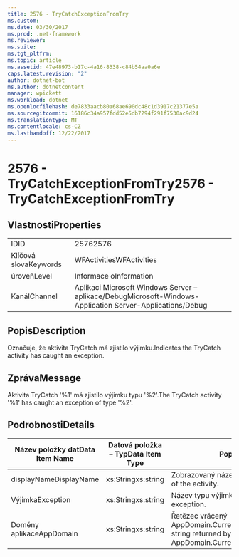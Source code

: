 ```yaml
---
title: 2576 - TryCatchExceptionFromTry
ms.custom: 
ms.date: 03/30/2017
ms.prod: .net-framework
ms.reviewer: 
ms.suite: 
ms.tgt_pltfrm: 
ms.topic: article
ms.assetid: 47e48973-b17c-4a16-8338-c84b54aa0a6e
caps.latest.revision: "2"
author: dotnet-bot
ms.author: dotnetcontent
manager: wpickett
ms.workload: dotnet
ms.openlocfilehash: de7833aacb80a68ae690dc48c1d3917c21377e5a
ms.sourcegitcommit: 16186c34a957fdd52e5db7294f291f7530ac9d24
ms.translationtype: MT
ms.contentlocale: cs-CZ
ms.lasthandoff: 12/22/2017
---
```

# <a name="2576---trycatchexceptionfromtry"></a><span data-ttu-id="fa770-102">2576 - TryCatchExceptionFromTry</span><span class="sxs-lookup"><span data-stu-id="fa770-102">2576 - TryCatchExceptionFromTry</span></span>
## <a name="properties"></a><span data-ttu-id="fa770-103">Vlastnosti</span><span class="sxs-lookup"><span data-stu-id="fa770-103">Properties</span></span>  
  
|||  
|-|-|  
|<span data-ttu-id="fa770-104">ID</span><span class="sxs-lookup"><span data-stu-id="fa770-104">ID</span></span>|<span data-ttu-id="fa770-105">2576</span><span class="sxs-lookup"><span data-stu-id="fa770-105">2576</span></span>|  
|<span data-ttu-id="fa770-106">Klíčová slova</span><span class="sxs-lookup"><span data-stu-id="fa770-106">Keywords</span></span>|<span data-ttu-id="fa770-107">WFActivities</span><span class="sxs-lookup"><span data-stu-id="fa770-107">WFActivities</span></span>|  
|<span data-ttu-id="fa770-108">úroveň</span><span class="sxs-lookup"><span data-stu-id="fa770-108">Level</span></span>|<span data-ttu-id="fa770-109">Informace o</span><span class="sxs-lookup"><span data-stu-id="fa770-109">Information</span></span>|  
|<span data-ttu-id="fa770-110">Kanál</span><span class="sxs-lookup"><span data-stu-id="fa770-110">Channel</span></span>|<span data-ttu-id="fa770-111">Aplikaci Microsoft Windows Server – aplikace/Debug</span><span class="sxs-lookup"><span data-stu-id="fa770-111">Microsoft-Windows-Application Server-Applications/Debug</span></span>|  
  
## <a name="description"></a><span data-ttu-id="fa770-112">Popis</span><span class="sxs-lookup"><span data-stu-id="fa770-112">Description</span></span>  
 <span data-ttu-id="fa770-113">Označuje, že aktivita TryCatch má zjistilo výjimku.</span><span class="sxs-lookup"><span data-stu-id="fa770-113">Indicates the TryCatch activity has caught an exception.</span></span>  
  
## <a name="message"></a><span data-ttu-id="fa770-114">Zpráva</span><span class="sxs-lookup"><span data-stu-id="fa770-114">Message</span></span>  
 <span data-ttu-id="fa770-115">Aktivita TryCatch '%1' má zjistilo výjimku typu '%2'.</span><span class="sxs-lookup"><span data-stu-id="fa770-115">The TryCatch activity '%1' has caught an exception of type '%2'.</span></span>  
  
## <a name="details"></a><span data-ttu-id="fa770-116">Podrobnosti</span><span class="sxs-lookup"><span data-stu-id="fa770-116">Details</span></span>  
  
|<span data-ttu-id="fa770-117">Název položky dat</span><span class="sxs-lookup"><span data-stu-id="fa770-117">Data Item Name</span></span>|<span data-ttu-id="fa770-118">Datová položka – Typ</span><span class="sxs-lookup"><span data-stu-id="fa770-118">Data Item Type</span></span>|<span data-ttu-id="fa770-119">Popis</span><span class="sxs-lookup"><span data-stu-id="fa770-119">Description</span></span>|  
|--------------------|--------------------|-----------------|  
|<span data-ttu-id="fa770-120">displayName</span><span class="sxs-lookup"><span data-stu-id="fa770-120">DisplayName</span></span>|<span data-ttu-id="fa770-121">xs:String</span><span class="sxs-lookup"><span data-stu-id="fa770-121">xs:string</span></span>|<span data-ttu-id="fa770-122">Zobrazovaný název aktivity.</span><span class="sxs-lookup"><span data-stu-id="fa770-122">The display name of the activity.</span></span>|  
|<span data-ttu-id="fa770-123">Výjimka</span><span class="sxs-lookup"><span data-stu-id="fa770-123">Exception</span></span>|<span data-ttu-id="fa770-124">xs:String</span><span class="sxs-lookup"><span data-stu-id="fa770-124">xs:string</span></span>|<span data-ttu-id="fa770-125">Název typu výjimky.</span><span class="sxs-lookup"><span data-stu-id="fa770-125">The type name of the exception.</span></span>|  
|<span data-ttu-id="fa770-126">Domény aplikace</span><span class="sxs-lookup"><span data-stu-id="fa770-126">AppDomain</span></span>|<span data-ttu-id="fa770-127">xs:String</span><span class="sxs-lookup"><span data-stu-id="fa770-127">xs:string</span></span>|<span data-ttu-id="fa770-128">Řetězec vrácený AppDomain.CurrentDomain.FriendlyName.</span><span class="sxs-lookup"><span data-stu-id="fa770-128">The string returned by AppDomain.CurrentDomain.FriendlyName.</span></span>|
